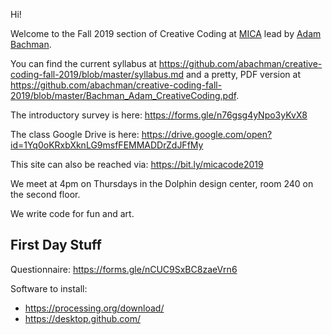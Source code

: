 Hi!

Welcome to the Fall 2019 section of Creative Coding at [MICA](https://mica.edu) lead by [Adam Bachman](https://github.com/abachman).

You can find the current syllabus at https://github.com/abachman/creative-coding-fall-2019/blob/master/syllabus.md and a pretty, PDF version at https://github.com/abachman/creative-coding-fall-2019/blob/master/Bachman_Adam_CreativeCoding.pdf.

The introductory survey is here: https://forms.gle/n76gsg4yNpo3yKvX8

The class Google Drive is here: https://drive.google.com/open?id=1Yq0oKRxbXknLG9msfFEMMADDrZdJFfMy

This site can also be reached via: https://bit.ly/micacode2019

We meet at 4pm on Thursdays in the Dolphin design center, room 240 on the second floor.

We write code for fun and art.


## First Day Stuff

Questionnaire: https://forms.gle/nCUC9SxBC8zaeVrn6

Software to install: 
- https://processing.org/download/
- https://desktop.github.com/
